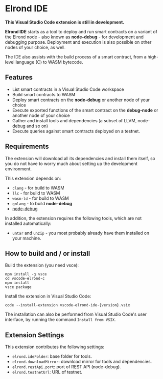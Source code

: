 # Elrond IDE

**This Visual Studio Code extension is still in development.**

**Elrond IDE** starts as a tool to deploy and run smart contracts on a variant of the Elrond node - also known as **node-debug** - for development and debugging purpose. Deployment and execution is also possible on other nodes of your choice, as well.

The IDE also assists with the build process of a smart contract, from a high-level language (C) to WASM bytecode.

## Features

 - List smart contracts in a Visual Studio Code workspace
 - Build smart contracts to WASM
 - Deploy smart contracts on the **node-debug** or another node of your choice
 - Execute exported functions of the smart contract on the **debug-node** or another node of your choice
 - Gather and install tools and dependencies (a subset of LLVM, node-debug and so on)
 - Execute queries against smart contracts deployed on a testnet.


## Requirements
The extension will download all its dependencies and install them itself, so you do not have to worry much about setting up the development environment.

This extension depends on:

* `clang` - for build to WASM
* `llc` - for build to WASM
* `wasm-ld` - for build to WASM
* `golang` - to build **node-debug**
* [node-debug](https://github.com/ElrondNetwork/elrond-go-node-debug)


In addition, the extension requires the following tools, which are not installed automatically:

* `untar` and `unzip` - you most probably already have them installed on your machine.


## How to build and / or install

Build the extension (you need vsce):

```
npm install -g vsce
cd vscode-elrond-c
npm install
vsce package
```

Install the extension in Visual Studio Code:

```
code --install-extension vscode-elrond-ide-{version}.vsix
```

The installation can also be performed from Visual Studio Code's user interface, by running the command `Install from VSIX`.


## Extension Settings

This extension contributes the following settings:

* `elrond.ideFolder`: base folder for tools.
* `elrond.downloadMirror`: download mirror for tools and dependencies.
* `elrond.restApi.port`: port of REST API (node-debug).
* `elrond.testnetUrl`: URL of testnet.
